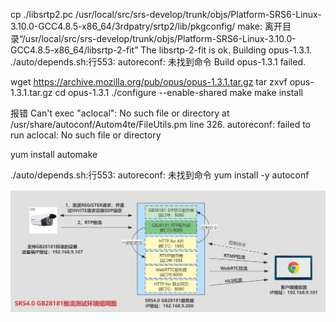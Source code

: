 cp ./libsrtp2.pc /usr/local/src/srs-develop/trunk/objs/Platform-SRS6-Linux-3.10.0-GCC4.8.5-x86_64/3rdpatry/srtp2/lib/pkgconfig/
make: 离开目录“/usr/local/src/srs-develop/trunk/objs/Platform-SRS6-Linux-3.10.0-GCC4.8.5-x86_64/libsrtp-2-fit”
The libsrtp-2-fit is ok.
Building opus-1.3.1.
./auto/depends.sh:行553: autoreconf: 未找到命令
Build opus-1.3.1 failed.



wget https://archive.mozilla.org/pub/opus/opus-1.3.1.tar.gz
tar zxvf opus-1.3.1.tar.gz
cd opus-1.3.1
./configure  --enable-shared
make
make install



报错
Can't exec "aclocal": No such file or directory at /usr/share/autoconf/Autom4te/FileUtils.pm line 326.
autoreconf: failed to run aclocal: No such file or directory

 yum install automake





./auto/depends.sh:行553: autoreconf: 未找到命令
yum install -y autoconf


![](./resources/20230329104450.png)